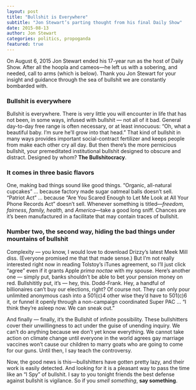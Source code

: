 ```yaml
---
layout: post
title: "Bullshit is Everywhere"
subtitle: "Jon Stewart’s parting thought from his final Daily Show"
date: 2015-08-13
author: Jon Stewart
categories: politics, propoganda
featured: true
---
```


On August 6, 2015 Jon Stewart ended his 17-year run as the host of Daily Show. After all the hoopla and cameos—he left us with a sobering, and needed, call to arms (which is below). Thank you Jon Stewart for your insight and guidance through the sea of bullshit we are constantly bombarded with.

### Bullshit is everywhere
Bullshit is everywhere.
There is very little you will encounter in life that has not been, in some ways, infused with bullshit — not all of it bad. General day-to-day free range is often necessary, or at least innocuous: “Oh, what a beautiful baby. I’m sure he’ll grow into that head.” That kind of bullshit in many ways provides important social-contract fertilizer and keeps people from make each other cry all day. But then there’s the more pernicious bullshit, your premeditated institutional bullshit designed to obscure and distract. Designed by whom? __The Bullshitocracy__.

### It comes in three basic flavors
One, making bad things sound like good things. “Organic, all-natural cupcakes” … because factory made sugar oatmeal balls doesn’t sell. “Patriot Act” … because “Are You Scared Enough to Let Me Look at All Your Phone Records Act” doesn’t sell. Whenever something is titled—_freedom, fairness, family, health,_ and _America_—take a good long sniff. Chances are it’s been manufactured in a facilitate that may contain traces of bullshit.

### Number two, the second way, hiding the bad things under mountains of bullshit
Complexity — you know, I would love to download Drizzy’s latest Meek Mill diss. (Everyone promised me that that made sense.) But I’m not really interested right now in reading Tolstoy’s iTunes agreement, so I’ll just click “agree” even if it grants Apple _prima noctae_ with my spouse.
Here’s another one — simply put, banks shouldn’t be able to bet your pension money on red.
Bullshititly put, it’s — hey, this. Dodd-Frank. Hey, a handful of billionaires can’t buy our elections, right? Of course not. They can only pour unlimited anonymous cash into a 501(c)4 other wise they’d have to 501(c)6 it, or funnel it openly through a non-campaign coordinated Super PAC … “I think they’re asleep now. We can sneak out.”

And finally — finally, it’s the Bullshit of infinite possibility. These bullshitters cover their unwillingness to act under the guise of unending inquiry. We can’t do anything because we don’t yet know everything. We cannot take action on climate change until everyone in the world agrees gay marriage vaccines won’t cause our children to marry goats who are going to come for our guns. Until then, I say teach the controversy.

Now, the good news is this—bullshitters have gotten pretty lazy, and their work is easily detected. And looking for it is a pleasant way to pass the time like an “I Spy” of bullshit. I say to you tonight friends the best defense against bullshit is vigilance.
So if you _smell something_, __say something__.
